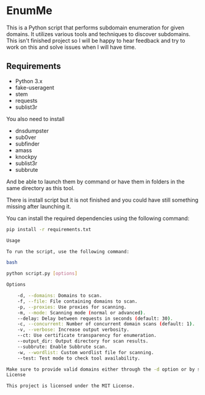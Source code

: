 # EnumMe

This is a Python script that performs subdomain enumeration for given domains. 
It utilizes various tools and techniques to discover subdomains.
This isn't finished project so I will be happy to hear feedback and try to
work on this and solve issues when I will have time.

## Requirements

- Python 3.x
- fake-useragent
- stem
- requests
- sublist3r

You also need to install 

- dnsdumpster
- sub0ver
- subfinder
- amass
- knockpy
- sublist3r
- subbrute

And be able to launch them by command or have them in folders in 
the same directory as this tool.

There is install script but it is not finished 
and you could have still something missing after launching it.

You can install the required dependencies using the following command:

```bash
pip install -r requirements.txt

Usage

To run the script, use the following command:

bash

python script.py [options]

Options

    -d, --domains: Domains to scan.
    -f, --file: File containing domains to scan.
    -p, --proxies: Use proxies for scanning.
    -m, --mode: Scanning mode (normal or advanced).
    --delay: Delay between requests in seconds (default: 30).
    -c, --concurrent: Number of concurrent domain scans (default: 1).
    -v, --verbose: Increase output verbosity.
    --ct: Use certificate transparency for enumeration.
    --output_dir: Output directory for scan results.
    --subbrute: Enable Subbrute scan.
    -w, --wordlist: Custom wordlist file for scanning.
    --test: Test mode to check tool availability.

Make sure to provide valid domains either through the -d option or by specifying a file using the -f option.
License

This project is licensed under the MIT License.
